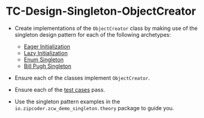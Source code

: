 # TC-Design-Singleton-ObjectCreator

* Create implementations of the `ObjectCreator` class by making use of the singleton design pattern for each of the following archetypes:
  * [Eager Initialization](https://github.com/Zipcoder/TC-Design-Singleton-ObjectCreator/blob/master/src/main/java/io/zipcoder/zcw_demo_singleton/theory/SingletonInitializationEager.java)
  * [Lazy Initialization](https://github.com/Zipcoder/TC-Design-Singleton-ObjectCreator/blob/master/src/main/java/io/zipcoder/zcw_demo_singleton/theory/SingletonInitializationLazy.java)
  * [Enum Singleton](https://github.com/Zipcoder/TC-Design-Singleton-ObjectCreator/blob/master/src/main/java/io/zipcoder/zcw_demo_singleton/theory/SingletonEnum.java)
  * [Bill Pugh Singleton](https://github.com/Zipcoder/TC-Design-Singleton-ObjectCreator/blob/master/src/main/java/io/zipcoder/zcw_demo_singleton/theory/SingletonBillPugh.java)

* Ensure each of the classes implement `ObjectCreator`.
* Ensure each of the [test cases](https://github.com/Zipcoder/TC-Design-Singleton-ObjectCreator/tree/master/src/test/java/io/zipcoder/zcw_demo_singleton/practical) pass.
* Use the singleton pattern examples in the `io.zipcoder.zcw_demo_singleton.theory` package to guide you.
